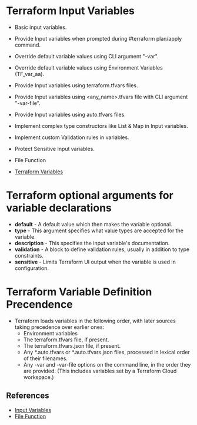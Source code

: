 # Terraform Input Variables
- Basic input variables.
- Provide Input variables when prompted during #terraform plan/apply command.
- Override default variable values using CLI argument "-var".
- Override default variable values using Environment Variables (TF_var_aa).
- Provide Input variables using terraform.tfvars files.
- Provide Input variables using \<any_name\>.tfvars file with CLI argument "-var-file".
- Provide Input variables using auto.tfvars files.
- Implement complex type constructors like List & Map in Input variables.
- Implement custom Validation rules in variables.
- Protect Sensitive Input variables.
- File Function

- [Terraform Variables](../../src/images/terraform-variables.png)

# Terraform optional arguments for variable declarations
- **default** - A default value which then makes the variable optional.
- **type** - This argument specifies what value types are accepted for the variable.
- **description** - This specifies the input variable's documentation.
- **validation** - A block to define validation rules, usually in addition to type constraints.
- **sensitive** - Limits Terraform UI output when the variable is used in configuration.

# Terraform Variable Definition Precendence
- Terraform loads variables in the following order, with later sources taking precedence over earlier ones:
  - Environment variables
  - The terraform.tfvars file, if present.
  - The terraform.tfvars.json file, if present.
  - Any *.auto.tfvars or *.auto.tfvars.json files, processed in lexical order of their filenames.
  - Any -var and -var-file options on the command line, in the order they are provided. (This includes variables set by a Terraform Cloud workspace.)

## References
- [Input Variables](https://www.terraform.io/docs/language/values/variables.html)
- [File Function](https://www.terraform.io/docs/language/functions/file.html)